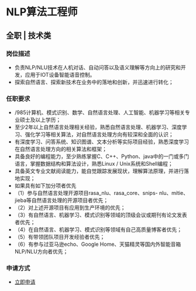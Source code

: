 
# NLP算法工程师
## 全职  |  技术类
### 

### 岗位描述
- 负责NLP/NLU技术在人机对话、自动问答以及语义理解等方向上的研究和开发，应用于IOT设备智能语音控制。
- 探索自然语言、探索新技术在业务中的落地和创新，并迅速进行转化；
### 任职要求
- /985计算机、模式识别、数学、自然语言处理、人工智能、机器学习等相关专业硕士及以上学历；
- 至少2年以上自然语言处理相关经验，熟悉自然语言处理、机器学习、深度学习、强化学习等相关算法，对自然语言处理方向有较深和全面的认识；
- 有深度学习、问答系统、知识图谱、文本分析等实际项目经验，熟悉深度学习在自然语言处理方向的相关算法和框架；
- 具备良好的编程能力，至少熟练掌握C、C++、Python、java中的一门或多门语言，掌握数据结构和算法设计，熟悉Linux / Unix系统和Shell编程；
- 具备英文专业文献阅读能力，能自觉跟踪发展现状，理解算法原理，并进行落地实现；
- 如果具有如下加分项者优先
- （1）参与自然语言处理开源项目rasa_nlu、rasa_core、snips- nlu、mitie、jieba等自然语言处理的开源项目者优先；
- （2）对上述开源项目有应用到生产环境的优先；
- （3）有自然语言、机器学习、模式识别等领域的顶级会议或期刊有论文发表者优先；
- （4）在自然语言、机器学习、模式识别等领域有自己高质量博客者优先；
- （5）有带领团队项目开发经验者优先；
- （6）有参与过亚马逊echo、Google Home、天猫精灵等国内外智能音箱NLP/NLU方向者优先；
### 申请方式
- <a href="mailto:hr@tuya.com?subject=求职简历-NLP算法工程师-来自GitHub">立即申请</a>